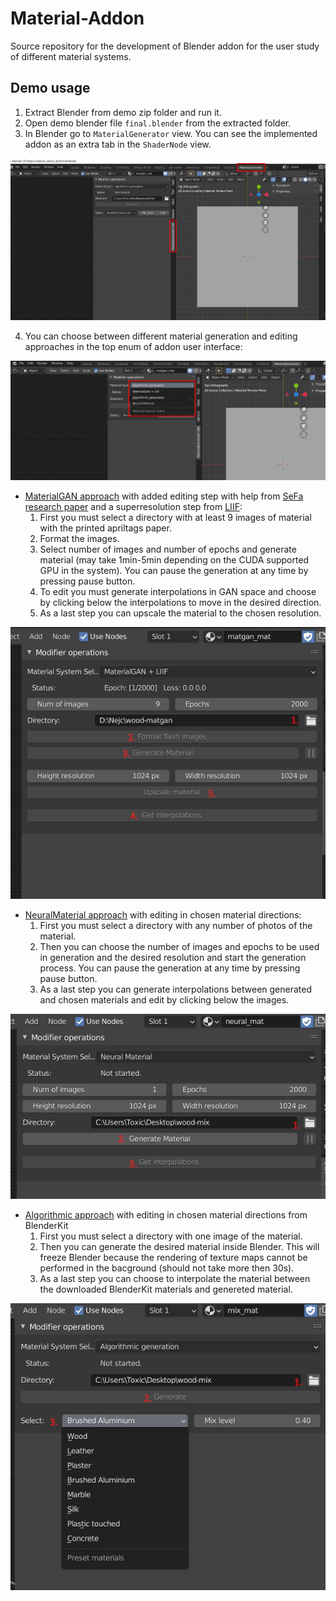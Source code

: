 # Material-Addon

Source repository for the development of Blender addon for the 
user study of different material systems.


## Demo usage

1. Extract Blender from demo zip folder and run it.
2. Open demo blender file `final.blender` from the extracted folder.
3. In Blender go to `MaterialGenerator` view. You can see the implemented addon as an extra tab in the `ShaderNode` view.

![MaterialGenerator view](docs/step_3.jpg)

4. You can choose between different material generation and editing approaches in the top enum of addon user interface:

![Choose an approach](docs/step_4.jpg)

- [MaterialGAN approach](https://github.com/tflsguoyu/materialgan) with added editing step with help from [SeFa research paper](https://github.com/genforce/sefa) and a superresolution step from [LIIF](https://github.com/yinboc/liif):
    1. First you must select a directory with at least 9 images of material with the printed apriltags paper.
    2. Format the images.
    3. Select number of images and number of epochs and generate material (may take 1min-5min depending on the CUDA supported GPU in the system). You can pause the generation at any time by pressing pause button.
    4. To edit you must generate interpolations in GAN space and choose by clicking below the interpolations to move in the desired direction.
    5. As a last step you can upscale the material to the chosen resolution.

![MaterialGAN approach](docs/matgan.jpg)

- [NeuralMaterial approach](https://github.com/henzler/neuralmaterial) with editing in chosen material directions:
    1. First you must select a directory with any number of photos of the material.
    2. Then you can choose the number of images and epochs to be used in generation and the desired resolution and start the generation process. You can pause the generation at any time by pressing pause button.
    3. As a last step you can generate interpolations between generated and chosen materials and edit by clicking below the images.

![NeuralMaterial approach](docs/neuralmat.jpg)

- [Algorithmic approach](https://github.com/cgvirus/photo-to-pbr-texture-blender) with editing in chosen material directions from BlenderKit 
    1. First you must select a directory with one image of the material.
    2. Then you can generate the desired material inside Blender. This will freeze Blender because the rendering of texture maps cannot be performed in the bacground (should not take more then 30s).
    3. As a last step you can choose to interpolate the material between the downloaded BlenderKit materials and genereted material. 

![Algorithmic approach](docs/mixmat.jpg)

